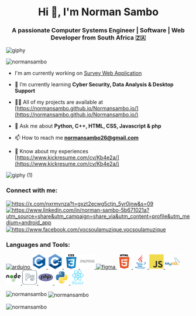 <h1 align="center">Hi 👋, I'm Norman Sambo</h1>
<h3 align="center">A passionate Computer Systems Engineer | Software | Web Developer from South Africa 🇿🇦</h3>

![giphy](https://github.com/user-attachments/assets/8c9b170b-387a-4296-b801-55b992d1d0fd)

<p align="left"> <img src="https://komarev.com/ghpvc/?username=normansambo&label=Profile%20views&color=0e75b6&style=flat" alt="normansambo" /> </p>

- I'm am currently working on [Survey Web Application](https://github.com/Normansambo/survey_app/tree/main)

- 🌱 I’m currently learning **Cyber Security, Data Analysis & Desktop Support**

- 👨‍💻 All of my projects are available at [https://normansambo.github.io/Normansambo.io/](https://normansambo.github.io/Normansambo.io/)

- 💬 Ask me about **Python, C++, HTML, CSS, Javascript & php**

- 📫 How to reach me **normansambo26@gmail.com**

- 📄 Know about my experiences [https://www.kickresume.com/cv/Kb4e2a/](https://www.kickresume.com/cv/Kb4e2a/)

![giphy (1)](https://github.com/user-attachments/assets/a778fcf8-8268-4f0f-bdf7-7cde12838af6)

<h3 align="left">Connect with me:</h3>
<p align="left">
<a href="https://twitter.com/https://x.com/nxrmvnza?t=gxzt2ecwg5ctjn_5yr0jnw&s=09" target="blank"><img align="center" src="https://raw.githubusercontent.com/rahuldkjain/github-profile-readme-generator/master/src/images/icons/Social/twitter.svg" alt="https://x.com/nxrmvnza?t=gxzt2ecwg5ctjn_5yr0jnw&s=09" height="30" width="40" /></a>
<a href="https://linkedin.com/in/https://www.linkedin.com/in/norman-sambo-5b671021a?utm_source=share&utm_campaign=share_via&utm_content=profile&utm_medium=android_app" target="blank"><img align="center" src="https://raw.githubusercontent.com/rahuldkjain/github-profile-readme-generator/master/src/images/icons/Social/linked-in-alt.svg" alt="https://www.linkedin.com/in/norman-sambo-5b671021a?utm_source=share&utm_campaign=share_via&utm_content=profile&utm_medium=android_app" height="30" width="40" /></a>
<a href="https://fb.com/https://www.facebook.com/vocsoulamuzique.vocsoulamuzique" target="blank"><img align="center" src="https://raw.githubusercontent.com/rahuldkjain/github-profile-readme-generator/master/src/images/icons/Social/facebook.svg" alt="https://www.facebook.com/vocsoulamuzique.vocsoulamuzique" height="30" width="40" /></a>
</p>

<h3 align="left">Languages and Tools:</h3>
<p align="left"> <a href="https://www.arduino.cc/" target="_blank" rel="noreferrer"> <img src="https://cdn.worldvectorlogo.com/logos/arduino-1.svg" alt="arduino" width="40" height="40"/> </a> <a href="https://www.cprogramming.com/" target="_blank" rel="noreferrer"> <img src="https://raw.githubusercontent.com/devicons/devicon/master/icons/c/c-original.svg" alt="c" width="40" height="40"/> </a> <a href="https://www.w3schools.com/cpp/" target="_blank" rel="noreferrer"> <img src="https://raw.githubusercontent.com/devicons/devicon/master/icons/cplusplus/cplusplus-original.svg" alt="cplusplus" width="40" height="40"/> </a> <a href="https://www.w3schools.com/css/" target="_blank" rel="noreferrer"> <img src="https://raw.githubusercontent.com/devicons/devicon/master/icons/css3/css3-original-wordmark.svg" alt="css3" width="40" height="40"/> </a> <a href="https://expressjs.com" target="_blank" rel="noreferrer"> <img src="https://raw.githubusercontent.com/devicons/devicon/master/icons/express/express-original-wordmark.svg" alt="express" width="40" height="40"/> </a> <a href="https://www.figma.com/" target="_blank" rel="noreferrer"> <img src="https://www.vectorlogo.zone/logos/figma/figma-icon.svg" alt="figma" width="40" height="40"/> </a> <a href="https://www.w3.org/html/" target="_blank" rel="noreferrer"> <img src="https://raw.githubusercontent.com/devicons/devicon/master/icons/html5/html5-original-wordmark.svg" alt="html5" width="40" height="40"/> </a> <a href="https://www.java.com" target="_blank" rel="noreferrer"> <img src="https://raw.githubusercontent.com/devicons/devicon/master/icons/java/java-original.svg" alt="java" width="40" height="40"/> </a> <a href="https://developer.mozilla.org/en-US/docs/Web/JavaScript" target="_blank" rel="noreferrer"> <img src="https://raw.githubusercontent.com/devicons/devicon/master/icons/javascript/javascript-original.svg" alt="javascript" width="40" height="40"/> </a> <a href="https://www.mysql.com/" target="_blank" rel="noreferrer"> <img src="https://raw.githubusercontent.com/devicons/devicon/master/icons/mysql/mysql-original-wordmark.svg" alt="mysql" width="40" height="40"/> </a> <a href="https://nodejs.org" target="_blank" rel="noreferrer"> <img src="https://raw.githubusercontent.com/devicons/devicon/master/icons/nodejs/nodejs-original-wordmark.svg" alt="nodejs" width="40" height="40"/> </a> <a href="https://www.photoshop.com/en" target="_blank" rel="noreferrer"> <img src="https://raw.githubusercontent.com/devicons/devicon/master/icons/photoshop/photoshop-line.svg" alt="photoshop" width="40" height="40"/> </a> <a href="https://www.php.net" target="_blank" rel="noreferrer"> <img src="https://raw.githubusercontent.com/devicons/devicon/master/icons/php/php-original.svg" alt="php" width="40" height="40"/> </a> <a href="https://www.python.org" target="_blank" rel="noreferrer"> <img src="https://raw.githubusercontent.com/devicons/devicon/master/icons/python/python-original.svg" alt="python" width="40" height="40"/> </a> <a href="https://reactjs.org/" target="_blank" rel="noreferrer"> <img src="https://raw.githubusercontent.com/devicons/devicon/master/icons/react/react-original-wordmark.svg" alt="react" width="40" height="40"/> </a> </p>

<p><img align="left" src="https://github-readme-stats.vercel.app/api/top-langs?username=normansambo&show_icons=true&locale=en&layout=compact" alt="normansambo" /></p>

<p>&nbsp;<img align="center" src="https://github-readme-stats.vercel.app/api?username=normansambo&show_icons=true&locale=en" alt="normansambo" /></p>

<p><img align="center" src="https://github-readme-streak-stats.herokuapp.com/?user=normansambo&" alt="normansambo" /></p>

